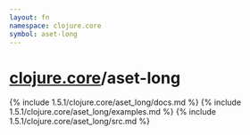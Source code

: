 ```yaml
---
layout: fn
namespace: clojure.core
symbol: aset-long
---
```


# [clojure.core](../)/aset-long

{% include 1.5.1/clojure.core/aset_long/docs.md %}
{% include 1.5.1/clojure.core/aset_long/examples.md %}
{% include 1.5.1/clojure.core/aset_long/src.md %}

